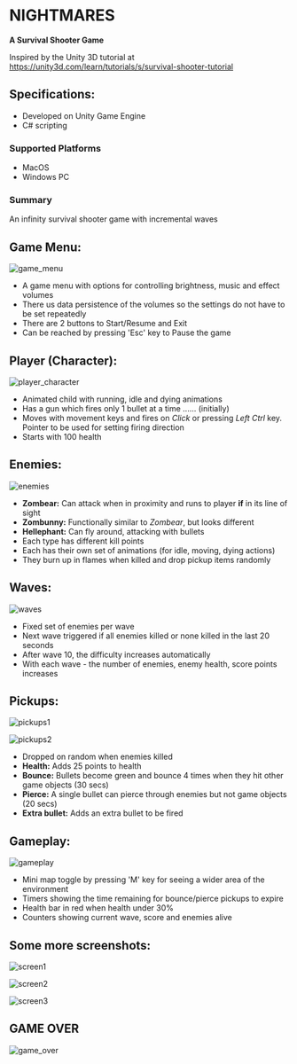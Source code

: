 # NIGHTMARES

**A Survival Shooter Game**

Inspired by the Unity 3D tutorial at https://unity3d.com/learn/tutorials/s/survival-shooter-tutorial

## Specifications:

- Developed on Unity Game Engine
- C# scripting

### Supported Platforms

- MacOS
- Windows PC

### Summary

An infinity survival shooter game with incremental waves

## Game Menu:

![game_menu](https://github.com/PrateekAdhikaree/SurvivalShooterExtended/blob/master/images/game_menu.jpg "Pause/Game Menu")

- A game menu with options for controlling brightness, music and effect volumes
- There us data persistence of the volumes so the settings do not have to be set repeatedly
- There are 2 buttons to Start/Resume and Exit
- Can be reached by pressing 'Esc' key to Pause the game

## Player (Character):

![player_character](https://github.com/PrateekAdhikaree/SurvivalShooterExtended/blob/master/images/player.jpg "Player character")

- Animated child with running, idle and dying animations
- Has a gun which fires only 1 bullet at a time ...... (initially)
- Moves with movement keys and fires on _Click_ or pressing _Left Ctrl_ key. Pointer to be used for setting firing direction
- Starts with 100 health

## Enemies:

![enemies](https://github.com/PrateekAdhikaree/SurvivalShooterExtended/blob/master/images/enemies.jpg "Enemies")

- **Zombear:** Can attack when in proximity and runs to player **if** in its line of sight
- **Zombunny:** Functionally similar to _Zombear_, but looks different
- **Hellephant:** Can fly around, attacking with bullets
- Each type has different kill points
- Each has their own set of animations (for idle, moving, dying actions)
- They burn up in flames when killed and drop pickup items randomly

## Waves:

![waves](https://github.com/PrateekAdhikaree/SurvivalShooterExtended/blob/master/images/waves.jpg "Waves")

- Fixed set of enemies per wave
- Next wave triggered if all enemies killed or none killed in the last 20 seconds
- After wave 10, the difficulty increases automatically
- With each wave - the number of enemies, enemy health, score points increases

## Pickups:

![pickups1](https://github.com/PrateekAdhikaree/SurvivalShooterExtended/blob/master/images/pickups1.jpg "Pickups Example 1")

![pickups2](https://github.com/PrateekAdhikaree/SurvivalShooterExtended/blob/master/images/pickups2.jpg "Pickups Example 2")

- Dropped on random when enemies killed
- **Health:** Adds 25 points to health
- **Bounce:** Bullets become green and bounce 4 times when they hit other game objects (30 secs)
- **Pierce:** A single bullet can pierce through enemies but not game objects (20 secs)
- **Extra bullet:** Adds an extra bullet to be fired

## Gameplay:

![gameplay](https://github.com/PrateekAdhikaree/SurvivalShooterExtended/blob/master/images/gameplay.jpg "Gameplay")

- Mini map toggle by pressing 'M' key for seeing a wider area of the environment
- Timers showing the time remaining for bounce/pierce pickups to expire
- Health bar in red when health under 30%
- Counters showing current wave, score and enemies alive

## Some more screenshots:

![screen1](https://github.com/PrateekAdhikaree/SurvivalShooterExtended/blob/master/images/screen1.jpg "Screenshot 1")

![screen2](https://github.com/PrateekAdhikaree/SurvivalShooterExtended/blob/master/images/screen2.jpg "Screenshot 2")

![screen3](https://github.com/PrateekAdhikaree/SurvivalShooterExtended/blob/master/images/screen3.jpg "Screenshot 3")

## GAME OVER

![game_over](https://github.com/PrateekAdhikaree/SurvivalShooterExtended/blob/master/images/game_over.jpg "GAME OVER")
